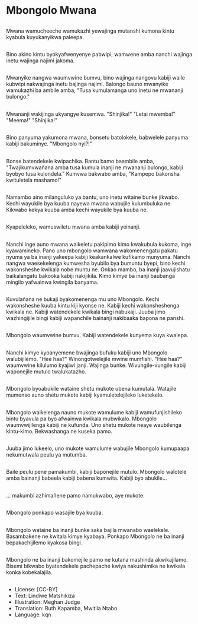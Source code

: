 # Mbongolo Mwana

##
Mwana wamucheeche wamukazhi yewajinga mutanshi kumona kintu kyabula kuyukanyikwa paleepa.

##
Bino akino kintu byokyafwenyenye pabwipi, wamwene amba nanchi wajinga inetu wajinga najimi jakoma.

##
Mwanyike nangwa waumvwine bumvu, bino wajinga nangovu kabiji waile kubwipi nakwajinga inetu bajinga najimi. Balongo bauno mwanyike wamukazhi ba ambile amba, "Tusa kumulamanga uno inetu ne mwananji bulongo."

##
Mwananji wakijinga ukyangye kusemwa. "Shinjika!" "Letai mwemba!" "Meema!" "Shinjika!"

##
Bino panyuma yakumona mwana, bonsetu batolokele, babwelele panyuma kabiji bakuminye. "Mbongolo nyi?!"

##
Bonse batendekele kwipachika. Bantu bamo baambile amba, "Twajikumvwañana amba tusa kumula inanji ne mwananji bulongo, kabiji byobyo tusa kulondela." Kumvwa bakwabo amba, "Kampepo bakonsha kwituletela mashamo!"

##
Namambo aino milanguluko ya bantu, uno inetu witaine bunke jikwabo. Kechi wayukile bya kuuba nayewa mwana wabujile kulumbuluka ne. Kikwabo kekya kuuba amba kechi wayukile bya kuuba ne.

##
Kyapeleleko, wamuswiletu mwana amba kabiji yeinanji.

##
Nanchi inge auno mwana waikeletu pakipimo kimo kwakubula kukoma, inge kyawamineko. Pano uno mbongolo wamwana wakomenengatu pakatu nyuma ya ba inanji yakeepa kabiji keakankalwe kufikamo munyuma. Nanchi nangwa waesekelenga kumwesha byubilo bya bumuntu byepi, bino kechi wakonsheshe kwikala nobe muntu ne. Onkao mambo, ba inanji jaavujishatu baikalangatu bakooka kabiji nakijikila. Kimo kimye ba inanji baubanga mingilo yafwainwa kwingila banyama.

##
Kuvulañana ne bukaji byakomenenga mu uno Mbongolo. Kechi wakonsheshe kuuba kintu kiji kyonse ne. Kabiji kechi wakonsheshenga kwikala ne. Kabiji watendekele kwikala bingi nabukaji. Juuba jimo wazhingijile bingi kabiji wapanchile bainanji nakibaaka bapona ne panshi.

##
Mbongolo waumvwine bumvu. Kabiji watendekele kunyema kuya kwalepa.

##
Nanchi kimye kyoanyemene bwajinga bufuku kabiji uno Mbongolo walubijilemo. "Hee haa?" Winongotwelejile mwine mumfishi. "Hee haa?" waumvwine kilulumo kyajiwi janji. Wajinga bunke. Wivungile-vungile kabiji waponejile mutulo twalukatazho.

##
Mbongolo byoabukile wataine shetu mukote ubena kumutala. Watajile mumenso auno shetu mukote kabiji kyamuletelejileko luketekelo.

##
Mbongolo waikelenga nauno mukote wamulume kabiji wamufunjishileko bintu byavula pa byo afwainwa kwikala mubwikalo. Mbongolo waumvwijilenga kabiji ne kufunda. Uno shetu mukote neaye waubilenga kintu-kimo. Bekwashanga ne kuseka pamo.

##
Juuba jimo lukeelo, uno mukote wamulume wabujile Mbongolo kumupaapa nekumutwala peulu ya mutumba.

##
Baile peulu pene pamakumbi, kabiji baponejile mutulo. Mbongolo walotele amba bainanji babeela kabiji babena kumwita. Kabiji byo abukile...

##
... makumbi azhimañene pamo namukwabo, aye mukote.

##
Mbongolo ponkapo wasajile bya kuuba.

##
Mbongolo wataine ba inanji bunke saka bajila mwanabo waelekele. Basambakene ne kwitala kimye kyabaya. Ponkapo Mbongolo ne ba inanji bepakachijilemo kyakosa bingi.

##
Mbongolo ne ba inanji bakomejile pamo ne kutana mashinda akwikajilamo. Bisemi bikwabo byatendekele pachepache kwiya nakushimika ne kwikala konka kobekalajila.

##
* License: [CC-BY]
* Text: Lindiwe Matshikiza
* Illustration: Meghan Judge
* Translation: Ruth Kapamba, Mwitila Ntabo
* Language: kqn
